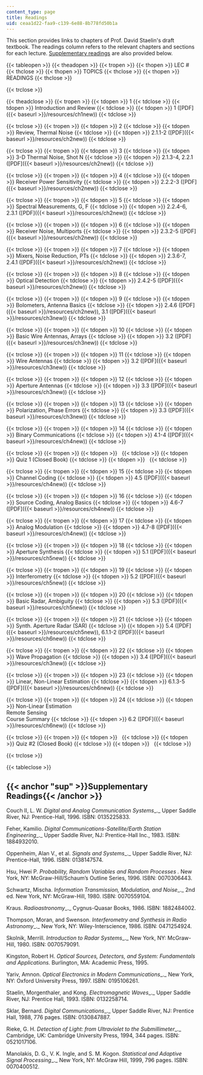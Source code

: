 ```yaml
---
content_type: page
title: Readings
uid: ceaa1d22-faa9-c139-6e88-8b778fd50b1a
---
```


This section provides links to chapters of Prof. David Staelin's draft textbook. The readings column refers to the relevant chapters and sections for each lecture. [Supplementary readings](#sup) are also provided below.

{{< tableopen >}}
{{< theadopen >}}
{{< tropen >}}
{{< thopen >}}
LEC #
{{< thclose >}}
{{< thopen >}}
TOPICS
{{< thclose >}}
{{< thopen >}}
READINGS
{{< thclose >}}

{{< trclose >}}

{{< theadclose >}}
{{< tropen >}}
{{< tdopen >}}
1
{{< tdclose >}}
{{< tdopen >}}
Introduction and Review
{{< tdclose >}}
{{< tdopen >}}
1 ([PDF]({{< baseurl >}}/resources/ch1new))
{{< tdclose >}}

{{< trclose >}}
{{< tropen >}}
{{< tdopen >}}
2
{{< tdclose >}}
{{< tdopen >}}
Review, Thermal Noise
{{< tdclose >}}
{{< tdopen >}}
2.1.1-2 ([PDF]({{< baseurl >}}/resources/ch2new))
{{< tdclose >}}

{{< trclose >}}
{{< tropen >}}
{{< tdopen >}}
3
{{< tdclose >}}
{{< tdopen >}}
3-D Thermal Noise, Shot N
{{< tdclose >}}
{{< tdopen >}}
2.1.3-4, 2.2.1 ([PDF]({{< baseurl >}}/resources/ch2new))
{{< tdclose >}}

{{< trclose >}}
{{< tropen >}}
{{< tdopen >}}
4
{{< tdclose >}}
{{< tdopen >}}
Receiver Power Sensitivity
{{< tdclose >}}
{{< tdopen >}}
2.2.2-3 ([PDF]({{< baseurl >}}/resources/ch2new))
{{< tdclose >}}

{{< trclose >}}
{{< tropen >}}
{{< tdopen >}}
5
{{< tdclose >}}
{{< tdopen >}}
Spectral Measurements, G, F
{{< tdclose >}}
{{< tdopen >}}
2.2.4-6, 2.3.1 ([PDF]({{< baseurl >}}/resources/ch2new))
{{< tdclose >}}

{{< trclose >}}
{{< tropen >}}
{{< tdopen >}}
6
{{< tdclose >}}
{{< tdopen >}}
Receiver Noise, Multiports
{{< tdclose >}}
{{< tdopen >}}
2.3.2-5 ([PDF]({{< baseurl >}}/resources/ch2new))
{{< tdclose >}}

{{< trclose >}}
{{< tropen >}}
{{< tdopen >}}
7
{{< tdclose >}}
{{< tdopen >}}
Mixers, Noise Reduction, PTs
{{< tdclose >}}
{{< tdopen >}}
2.3.6-7, 2.4.1 ([PDF]({{< baseurl >}}/resources/ch2new))
{{< tdclose >}}

{{< trclose >}}
{{< tropen >}}
{{< tdopen >}}
8
{{< tdclose >}}
{{< tdopen >}}
Optical Detection
{{< tdclose >}}
{{< tdopen >}}
2.4.2-5 ([PDF]({{< baseurl >}}/resources/ch2new))
{{< tdclose >}}

{{< trclose >}}
{{< tropen >}}
{{< tdopen >}}
9
{{< tdclose >}}
{{< tdopen >}}
Bolometers, Antenna Basics
{{< tdclose >}}
{{< tdopen >}}
2.4.6 ([PDF]({{< baseurl >}}/resources/ch2new)), 3.1 ([PDF]({{< baseurl >}}/resources/ch3new))
{{< tdclose >}}

{{< trclose >}}
{{< tropen >}}
{{< tdopen >}}
10
{{< tdclose >}}
{{< tdopen >}}
Basic Wire Antennas, Arrays
{{< tdclose >}}
{{< tdopen >}}
3.2 ([PDF]({{< baseurl >}}/resources/ch3new))
{{< tdclose >}}

{{< trclose >}}
{{< tropen >}}
{{< tdopen >}}
11
{{< tdclose >}}
{{< tdopen >}}
Wire Antennas
{{< tdclose >}}
{{< tdopen >}}
3.2 ([PDF]({{< baseurl >}}/resources/ch3new))
{{< tdclose >}}

{{< trclose >}}
{{< tropen >}}
{{< tdopen >}}
12
{{< tdclose >}}
{{< tdopen >}}
Aperture Antennas
{{< tdclose >}}
{{< tdopen >}}
3.3 ([PDF]({{< baseurl >}}/resources/ch3new))
{{< tdclose >}}

{{< trclose >}}
{{< tropen >}}
{{< tdopen >}}
13
{{< tdclose >}}
{{< tdopen >}}
Polarization, Phase Errors
{{< tdclose >}}
{{< tdopen >}}
3.3 ([PDF]({{< baseurl >}}/resources/ch3new))
{{< tdclose >}}

{{< trclose >}}
{{< tropen >}}
{{< tdopen >}}
14
{{< tdclose >}}
{{< tdopen >}}
Binary Communications
{{< tdclose >}}
{{< tdopen >}}
4.1-4 ([PDF]({{< baseurl >}}/resources/ch4new))
{{< tdclose >}}

{{< trclose >}}
{{< tropen >}}
{{< tdopen >}}
 
{{< tdclose >}}
{{< tdopen >}}
Quiz 1 (Closed Book)
{{< tdclose >}}
{{< tdopen >}}
 
{{< tdclose >}}

{{< trclose >}}
{{< tropen >}}
{{< tdopen >}}
15
{{< tdclose >}}
{{< tdopen >}}
Channel Coding
{{< tdclose >}}
{{< tdopen >}}
4.5 ([PDF]({{< baseurl >}}/resources/ch4new))
{{< tdclose >}}

{{< trclose >}}
{{< tropen >}}
{{< tdopen >}}
16
{{< tdclose >}}
{{< tdopen >}}
Source Coding, Analog Basics
{{< tdclose >}}
{{< tdopen >}}
4.6-7 ([PDF]({{< baseurl >}}/resources/ch4new))
{{< tdclose >}}

{{< trclose >}}
{{< tropen >}}
{{< tdopen >}}
17
{{< tdclose >}}
{{< tdopen >}}
Analog Modulation
{{< tdclose >}}
{{< tdopen >}}
4.7-8 ([PDF]({{< baseurl >}}/resources/ch4new))
{{< tdclose >}}

{{< trclose >}}
{{< tropen >}}
{{< tdopen >}}
18
{{< tdclose >}}
{{< tdopen >}}
Aperture Synthesis
{{< tdclose >}}
{{< tdopen >}}
5.1 ([PDF]({{< baseurl >}}/resources/ch5new))
{{< tdclose >}}

{{< trclose >}}
{{< tropen >}}
{{< tdopen >}}
19
{{< tdclose >}}
{{< tdopen >}}
Interferometry
{{< tdclose >}}
{{< tdopen >}}
5.2 ([PDF]({{< baseurl >}}/resources/ch5new))
{{< tdclose >}}

{{< trclose >}}
{{< tropen >}}
{{< tdopen >}}
20
{{< tdclose >}}
{{< tdopen >}}
Basic Radar, Ambiguity
{{< tdclose >}}
{{< tdopen >}}
5.3 ([PDF]({{< baseurl >}}/resources/ch5new))
{{< tdclose >}}

{{< trclose >}}
{{< tropen >}}
{{< tdopen >}}
21
{{< tdclose >}}
{{< tdopen >}}
Synth. Aperture Radar (SAR)
{{< tdclose >}}
{{< tdopen >}}
5.4 ([PDF]({{< baseurl >}}/resources/ch5new)), 6.1.1-2 ([PDF]({{< baseurl >}}/resources/ch6new))
{{< tdclose >}}

{{< trclose >}}
{{< tropen >}}
{{< tdopen >}}
22
{{< tdclose >}}
{{< tdopen >}}
Wave Propagation
{{< tdclose >}}
{{< tdopen >}}
3.4 ([PDF]({{< baseurl >}}/resources/ch3new))
{{< tdclose >}}

{{< trclose >}}
{{< tropen >}}
{{< tdopen >}}
23
{{< tdclose >}}
{{< tdopen >}}
Linear, Non-Linear Estimation
{{< tdclose >}}
{{< tdopen >}}
6.1.3-5 ([PDF]({{< baseurl >}}/resources/ch6new))
{{< tdclose >}}

{{< trclose >}}
{{< tropen >}}
{{< tdopen >}}
24
{{< tdclose >}}
{{< tdopen >}}
Non-Linear Estimation  
Remote Sensing  
Course Summary
{{< tdclose >}}
{{< tdopen >}}
6.2 ([PDF]({{< baseurl >}}/resources/ch6new))
{{< tdclose >}}

{{< trclose >}}
{{< tropen >}}
{{< tdopen >}}
 
{{< tdclose >}}
{{< tdopen >}}
Quiz #2 (Closed Book)
{{< tdclose >}}
{{< tdopen >}}
 
{{< tdclose >}}

{{< trclose >}}

{{< tableclose >}}

{{< anchor "sup" >}}Supplementary Readings{{< /anchor >}}
---------------------------------------------------------

Couch II, L. W. _Digital and Analog Communication Systems__._ Upper Saddle River, NJ: Prentice-Hall, 1996. ISBN: 0135225833.

Feher, Kamilio. _Digital Communications-Satellite/Earth Station Engineering__._ Upper Saddle River, NJ: Prentice-Hall Inc., 1983. ISBN: 1884932010.

Oppenheim, Alan V., et al. _Signals and Systems__._ Upper Saddle River, NJ: Prentice-Hall, 1996. ISBN: 0138147574.

Hsu, Hwei P. _Probability, Random Variables and Random Processes ._ New York, NY: McGraw-Hill/Schaum’s Outline Series, 1996. ISBN: 0070306443.

Schwartz, Mischa. _Information Transmission, Modulation, and Noise__._ 2nd ed. New York, NY: McGraw-Hill, 1980. ISBN: 0070559104.

Kraus. _Radioastronomy__._ Cygnus-Quasar Books, 1986. ISBN: 1882484002.

Thompson, Moran, and Swenson. _Interferometry and Synthesis in Radio Astronomy__._ New York, NY: Wiley-Interscience, 1986. ISBN: 0471254924.

Skolnik, Merrill. _Introduction to Radar Systems__._ New York, NY: McGraw-Hill, 1980. ISBN: 0070579091.

Kingston, Robert H. _Optical Sources, Detectors, and System: Fundamentals and Applications._ Burlington, MA: Academic Press, 1995.

Yariv, Amnon. _Optical Electronics in Modern Communications__._ New York, NY: Oxford University Press, 1997. ISBN: 0195106261.

Staelin, Morgenthaler, and Kong. _Electromagnetic Waves__._ Upper Saddle River, NJ: Prentice Hall, 1993. ISBN: 0132258714.

Sklar, Bernard. _Digital Communications__._ Upper Saddle River, NJ: Prentice Hall, 1988, 776 pages. ISBN: 0130847887.

Rieke, G. H. _Detection of Light: from Ultraviolet to the Submillimeter__._ Cambridge, UK: Cambridge University Press, 1994, 344 pages. ISBN: 0521017106.

Manolakis, D. G., V. K. Ingle, and S. M. Kogon. _Statistical and Adaptive Signal Processing__._ New York, NY: McGraw Hill, 1999, 796 pages. ISBN: 0070400512.